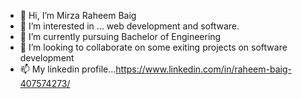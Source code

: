 - 👋 Hi, I’m Mirza Raheem Baig
- 👀 I’m interested in ... web development and software.
- 🌱 I’m currently pursuing Bachelor of Engineering
- 💞️ I’m looking to collaborate on some exiting projects on software development
- 📫 My linkedin profile...https://www.linkedin.com/in/raheem-baig-407574273/

<!---
Raheem-Baig1210/Raheem-Baig1210 is a ✨ special ✨ repository because its `README.md` (this file) appears on your GitHub profile.
You can click the Preview link to take a look at your changes.
--->
